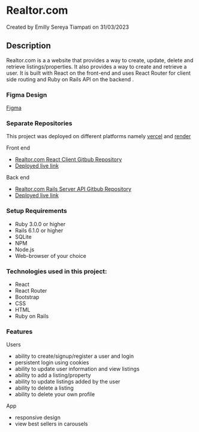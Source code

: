 # Realtor.com
Created by Emilly Sereya Tiampati on 31/03/2023

## Description
Realtor.com is a a website that provides a way to create, update, delete and retrieve listings/properties. It also provides a way to create and retrieve a user. It is built with React on the front-end and uses React Router for client side routing and Ruby on Rails API on the backend . 

### Figma Design
[Figma](https://www.figma.com/file/KjCxyeq5ekDAotQpoqHbLf/REIS---Real-State-Listing-Figma?node-id=0-1&t=2RwzFTYsaICVL4C9-0)

### Separate Repositories
This project was deployed on different platforms namely [vercel](https://vercel.com/) and [render](https://render.com/)

Front end
* [Realtor.com React Client Gitbub Repository ]()
* [Deployed live link]()

Back end
* [Realtor.com Rails Server API Gitbub Repository ]()
* [Deployed live link]()

### Setup Requirements
* Ruby 3.0.0 or higher
* Rails 6.1.0 or higher
* SQLite
* NPM
* Node.js
* Web-browser of your choice

### Technologies used in this project:
- React
- React Router
- Bootstrap
- CSS
- HTML
- Ruby on Rails


### Features
Users
* ability to create/signup/register a user and login
* persistent login using cookies
* ability to update user information and view listings
* ability to add a listing/property
* ability to update listings added by the user
* ability to delete a listing
* ability to delete your own profile

App

* responsive design
* view best sellers in carousels

